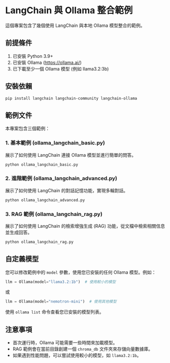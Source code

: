 # LangChain 與 Ollama 整合範例

這個專案包含了幾個使用 LangChain 與本地 Ollama 模型整合的範例。

## 前提條件

1. 已安裝 Python 3.9+
2. 已安裝 Ollama (https://ollama.ai/)
3. 已下載至少一個 Ollama 模型 (例如 llama3.2:3b)

## 安裝依賴

```bash
pip install langchain langchain-community langchain-ollama
```

## 範例文件

本專案包含三個範例：

### 1. 基本範例 (ollama_langchain_basic.py)

展示了如何使用 LangChain 連接 Ollama 模型並進行簡單的問答。

```bash
python ollama_langchain_basic.py
```

### 2. 進階範例 (ollama_langchain_advanced.py)

展示了如何使用 LangChain 的對話記憶功能，實現多輪對話。

```bash
python ollama_langchain_advanced.py
```

### 3. RAG 範例 (ollama_langchain_rag.py)

展示了如何使用 LangChain 的檢索增強生成 (RAG) 功能，從文檔中檢索相關信息並生成回答。

```bash
python ollama_langchain_rag.py
```

## 自定義模型

您可以修改範例中的 `model` 參數，使用您已安裝的任何 Ollama 模型。例如：

```python
llm = Ollama(model="llama3.2:1b")  # 使用較小的模型
```

或

```python
llm = Ollama(model="nemotron-mini")  # 使用其他模型
```

使用 `ollama list` 命令查看您已安裝的模型列表。

## 注意事項

- 首次運行時，Ollama 可能需要一些時間來加載模型。
- RAG 範例會在當前目錄創建一個 `chroma_db` 文件夾來存儲向量數據庫。
- 如果遇到性能問題，可以嘗試使用較小的模型，如 `llama3.2:1b`。
